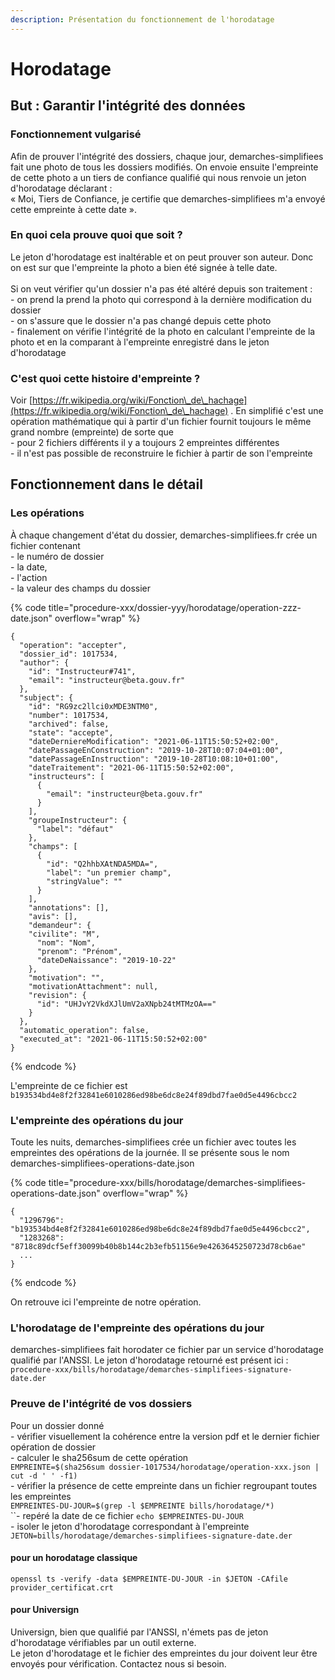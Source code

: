 ```yaml
---
description: Présentation du fonctionnement de l'horodatage
---
```


# Horodatage

## But : Garantir l'intégrité des données

### Fonctionnement vulgarisé

Afin de prouver l'intégrité des dossiers, chaque jour, demarches-simplifiees fait une photo de tous les dossiers modifiés. On envoie ensuite l'empreinte de cette photo a un tiers de confiance qualifié qui nous renvoie un jeton d'horodatage déclarant : \
« Moi, Tiers de Confiance, je certifie que demarches-simplifiees m'a envoyé cette empreinte à cette date ».

### En quoi cela prouve quoi que soit ?

Le jeton d'horodatage est inaltérable et on peut prouver son auteur. Donc on est sur que l'empreinte la photo a bien été signée à telle date.\
\
Si on veut vérifier qu'un dossier n'a pas été altéré depuis son traitement :\
\- on prend la prend la photo qui correspond à la dernière modification du dossier\
\- on s'assure que le dossier n'a pas changé depuis cette photo\
\- finalement on vérifie l'intégrité de la photo en calculant l'empreinte de la photo et en la comparant à l'empreinte enregistré dans le jeton d'horodatage

### C'est quoi cette histoire d'empreinte ?

Voir [https://fr.wikipedia.org/wiki/Fonction\_de\_hachage](https://fr.wikipedia.org/wiki/Fonction\_de\_hachage) . En simplifié c'est une opération mathématique qui à partir d'un fichier fournit toujours le même grand nombre (empreinte) de sorte que \
\- pour 2 fichiers différents il y a toujours 2 empreintes différentes\
\- il n'est pas possible de reconstruire le fichier à partir de son l'empreinte

## Fonctionnement dans le détail

### Les opérations

À chaque changement d'état du dossier, demarches-simplifiees.fr crée un fichier contenant \
\- le numéro de dossier\
\- la date, \
\- l'action\
\- la valeur des champs du dossier

{% code title="procedure-xxx/dossier-yyy/horodatage/operation-zzz-date.json" overflow="wrap" %}
```
{
  "operation": "accepter",
  "dossier_id": 1017534,
  "author": {
    "id": "Instructeur#741",
    "email": "instructeur@beta.gouv.fr"
  },
  "subject": {
    "id": "RG9zc2llci0xMDE3NTM0",
    "number": 1017534,
    "archived": false,
    "state": "accepte",
    "dateDerniereModification": "2021-06-11T15:50:52+02:00",
    "datePassageEnConstruction": "2019-10-28T10:07:04+01:00",
    "datePassageEnInstruction": "2019-10-28T10:08:10+01:00",
    "dateTraitement": "2021-06-11T15:50:52+02:00",
    "instructeurs": [
      {
        "email": "instructeur@beta.gouv.fr"
      }
    ],
    "groupeInstructeur": {
      "label": "défaut"
    },
    "champs": [
      {
        "id": "Q2hhbXAtNDA5MDA=",
        "label": "un premier champ",
        "stringValue": ""
      }
    ],
    "annotations": [],
    "avis": [],
    "demandeur": {
    "civilite": "M",
      "nom": "Nom",
      "prenom": "Prénom",
      "dateDeNaissance": "2019-10-22"
    },
    "motivation": "",
    "motivationAttachment": null,
    "revision": {
      "id": "UHJvY2VkdXJlUmV2aXNpb24tMTMzOA=="
    }
  },
  "automatic_operation": false,
  "executed_at": "2021-06-11T15:50:52+02:00"
}
```
{% endcode %}

L'empreinte de ce fichier est `b193534bd4e8f2f32841e6010286ed98be6dc8e24f89dbd7fae0d5e4496cbcc2`

### L'empreinte des opérations du jour

Toute les nuits, demarches-simplifiees crée un fichier avec toutes les empreintes des opérations de la journée. Il se présente sous le nom demarches-simplifiees-operations-date.json

{% code title="procedure-xxx/bills/horodatage/demarches-simplifiees-operations-date.json" overflow="wrap" %}
```
{
  "1296796": "b193534bd4e8f2f32841e6010286ed98be6dc8e24f89dbd7fae0d5e4496cbcc2",
  "1283268": "8718c89dcf5eff30099b40b8b144c2b3efb51156e9e4263645250723d78cb6ae"
  ...
}
```
{% endcode %}

On retrouve ici l'empreinte de notre opération.

### L'horodatage de l'empreinte des opérations du jour

demarches-simplifiees fait horodater ce fichier par un service d'horodatage qualifié par l'ANSSI. Le jeton d'horodatage retourné est présent ici :\
`procedure-xxx/bills/horodatage/demarches-simplifiees-signature-date.der`

### Preuve de l'intégrité de vos dossiers

Pour un dossier donné\
\- vérifier visuellement la cohérence entre la version pdf et le dernier fichier opération de dossier\
\- calculer le sha256sum de cette opération\
`EMPREINTE=$(sha256sum dossier-1017534/horodatage/operation-xxx.json | cut -d ' ' -f1)`\
\- vérifier la présence de cette empreinte dans un fichier regroupant toutes les empreintes\
`EMPREINTES-DU-JOUR=$(grep -l $EMPREINTE bills/horodatage/*)`\
``- repéré la date de ce fichier `echo $EMPREINTES-DU-JOUR`\
\- isoler le jeton d'horodatage correspondant à l'empreinte\
`JETON=bills/horodatage/demarches-simplifiees-signature-date.der`

#### pour un horodatage classique

```
openssl ts -verify -data $EMPREINTE-DU-JOUR -in $JETON -CAfile provider_certificat.crt
```

#### pour Universign

Universign, bien que qualifié par l'ANSSI, n'émets pas de jeton d'horodatage vérifiables par un outil externe.\
Le jeton d'horodatage et le fichier des empreintes du jour doivent leur être envoyés pour vérification. Contactez nous si besoin.

